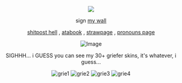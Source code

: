 <div align="center">

![](https://komarev.com/ghpvc/?username=27-jjay&color=brightgreen&label=-^.^-)

</div>

<div align="center">
  
sign
[my wall](https://walloftext.co/27j) 


 [shitpost hell](https://shitposthell.straw.page) , [atabook](https://27j.atabook.org) , [strawpage](https://27jay.straw.page) , [pronouns page](https://pronouns.cc/@27jay) 

</div>

<div align="center">

![Image](https://github.com/user-attachments/assets/81955a21-f2cf-4195-9487-29413bf4d9a0)

</div>

<div align="center">

SIGHHH... i GUESS you can see my 30+ griefer skins, it's whatever, i guess...

![grie1](https://github.com/user-attachments/assets/7bd3e964-e11f-4fe4-9fd8-c46e38380a50) ![grie2](https://github.com/user-attachments/assets/e7253bfc-4ea4-4077-aa6c-49bd5c5e1786) ![grie3](https://github.com/user-attachments/assets/be29a100-6b2a-4d11-b5c7-c5349830cbb6) ![grie4](https://github.com/user-attachments/assets/74ef1456-da98-4692-9d4e-a9df17aecd5b)






</div>
